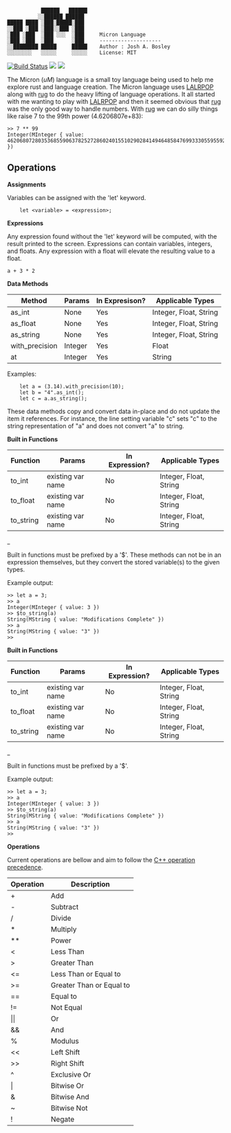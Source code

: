 ```
           ██████   ██████   
          ░░██████ ██████    
█████ ████ ░███░█████░███    
░░███ ░███ ░███░░███ ░███    
░███ ░███  ░███ ░░░  ░███     Micron Language  
░███ ░███  ░███      ░███     --------------------  
░░████████ █████     █████    Author : Josh A. Bosley
░░░░░░░░   ░░░░░     ░░░░░    License: MIT          
```
[![Build Status](https://travis-ci.com/bosley/Micron.svg?branch=main)](https://travis-ci.com/bosley/Micron) 
![](https://img.shields.io/badge/Micron-Built%20with%20Rust-red)
![](https://img.shields.io/badge/Status-WIP-yellow)


The Micron (*uM*) language is a small toy language being used to help me explore rust and language creation. The Micron language uses [LALRPOP](https://github.com/lalrpop/lalrpop) along with [rug](https://gitlab.com/tspiteri/rug) to do the heavy lifting of language operations. It all started with me wanting to play with [LALRPOP](https://github.com/lalrpop/lalrpop) and then it seemed obvious that [rug](https://gitlab.com/tspiteri/rug) was the only good way to handle numbers. With [rug](https://gitlab.com/tspiteri/rug) we can do silly things like raise 7 to the 99th power (4.6206807e+83): 

```
>> 7 ** 99
Integer(MInteger { value: 462068072803536855906378252728602401551029028414946485847699333055955922805275437143 })
```

## Operations 

**Assignments**

Variables can be assigned with the 'let' keyword. 

```
    let <variable> = <expression>;
```

**Expressions**

Any expression found without the 'let' keyword will be computed, with the result printed to the screen. Expressions can contain variables, integers, and floats. Any expression with a float will elevate the resulting value to a float. 

```
a + 3 * 2
```

**Data Methods**

|   Method         |  Params     |  In Expresison? |    Applicable Types
|---               |---          |---              |---
|   as_int         |   None      |       Yes       |    Integer, Float, String
|   as_float       |   None      |       Yes       |    Integer, Float, String
|   as_string      |   None      |       Yes       |    Integer, Float, String
|   with_precision |   Integer   |       Yes       |    Float
|   at             |   Integer   |       Yes       |    String

Examples:
```
    let a = (3.14).with_precision(10);
    let b = "4".as_int();
    let c = a.as_string();
```

These data methods copy and convert data in-place and do not update the item it references. For instance, the line setting variable "c" sets "c" to the string representation of "a" and does not convert "a" to string. 

**Built in Functions**

|  Function  |  Params           |  In Expression? |   Applicable Types
|--          |--                 |--               |--
|  to_int    | existing var name |       No        |    Integer, Float, String
|  to_float  | existing var name |       No        |    Integer, Float, String
|  to_string | existing var name |       No        |    Integer, Float, String

_

Built in functions must be prefixed by a '$'. These methods can not be in an expression themselves, but they convert the stored variable(s) to the given types. 

Example output:
```
>> let a = 3;
>> a
Integer(MInteger { value: 3 })
>> $to_string(a)
String(MString { value: "Modifications Complete" })
>> a
String(MString { value: "3" })
>> 

```

**Built in Functions**

|  Function  |  Params           |  In Expression? |   Applicable Types
|--          |--                 |--               |--
|  to_int    | existing var name |       No        |    Integer, Float, String
|  to_float  | existing var name |       No        |    Integer, Float, String
|  to_string | existing var name |       No        |    Integer, Float, String

_

Built in functions must be prefixed by a '$'. 

Example output:
```
>> let a = 3;
>> a
Integer(MInteger { value: 3 })
>> $to_string(a)
String(MString { value: "Modifications Complete" })
>> a
String(MString { value: "3" })
>> 

```
**Operations**

Current operations are bellow and aim to follow the [C++ operation precedence](https://en.cppreference.com/w/cpp/language/operator_precedence).

| Operation | Description
|--         |--         
|    +      |    Add
|    -      |    Subtract
|    /      |    Divide
|    *      |    Multiply
|   **      |    Power
|   <       |    Less Than
|   >       |    Greater Than
|   <=      |    Less Than or Equal to
|   >=      |    Greater Than or Equal to
|   ==      |    Equal to
|   !=      |    Not Equal
|  \|\|     |    Or
|  &&       |    And
|   %       |    Modulus
|   <<      |    Left Shift
|   >>      |    Right Shift
|   ^       |    Exclusive Or
|   \|      |    Bitwise Or
|   &       |    Bitwise And
|   ~       |    Bitwise Not
|   !       |    Negate